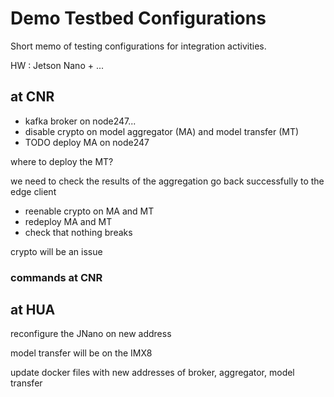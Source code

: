 # Demo Testbed Configurations
Short memo of testing configurations for integration activities.

HW : Jetson Nano + ...

## at CNR
+ kafka broker on node247...
+ disable crypto on model aggregator (MA) and model transfer (MT)
+ TODO deploy MA on node247

where to deploy the MT?

we need to check the results of the aggregation go back successfully to the edge client

 + reenable crypto on MA and MT 
 + redeploy MA and MT
 + check that nothing breaks 

crypto will be an issue

### commands at CNR



## at HUA 
reconfigure the JNano on new address

model transfer will be on the IMX8

update docker files with new addresses of broker, aggregator, model transfer
